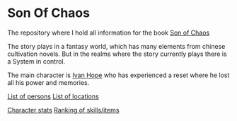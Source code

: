 # Son Of Chaos
The repository where I hold all information for the book [Son of Chaos](https://www.webnovel.com/book/11402606506351705/Son-of-Chaos)

The story plays in a fantasy world, which has many elements from chinese cultivation novels. But in the realms where the story currently plays there is a System in control.

The main character is [Ivan Hope](./persons/ivanHope.md) who has experienced a reset where he lost all his power and memories.

[List of persons](./persons.md)
[List of locations](./locations.md)

[Character stats](./stats.md)
[Ranking of skills/items](./rankings.md)
